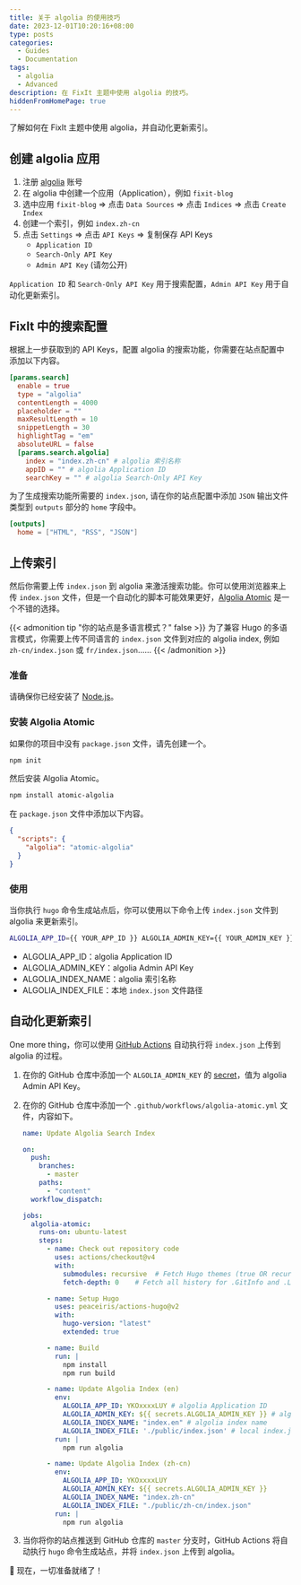 ```yaml
---
title: 关于 algolia 的使用技巧
date: 2023-12-01T10:20:16+08:00
type: posts
categories:
  - Guides
  - Documentation
tags: 
  - algolia
  - Advanced
description: 在 FixIt 主题中使用 algolia 的技巧。
hiddenFromHomePage: true
---
```


了解如何在 FixIt 主题中使用 algolia，并自动化更新索引。

<!--more-->

## 创建 algolia 应用

1. 注册 [algolia](https://www.algolia.com/) 账号
2. 在 algolia 中创建一个应用（Application），例如 `fixit-blog`
3. 选中应用 `fixit-blog` => 点击 `Data Sources` => 点击 `Indices` => 点击 `Create Index`
4. 创建一个索引，例如 `index.zh-cn`
5. 点击 `Settings` => 点击 `API Keys` => 复制保存 API Keys
   - `Application ID`
   - `Search-Only API Key`
   - `Admin API Key` (请勿公开)

`Application ID` 和 `Search-Only API Key` 用于搜索配置，`Admin API Key` 用于自动化更新索引。

## FixIt 中的搜索配置

根据上一步获取到的 API Keys，配置 algolia 的搜索功能，你需要在站点配置中添加以下内容。

```toml
[params.search]
  enable = true
  type = "algolia"
  contentLength = 4000
  placeholder = ""
  maxResultLength = 10
  snippetLength = 30
  highlightTag = "em"
  absoluteURL = false
  [params.search.algolia]
    index = "index.zh-cn" # algolia 索引名称
    appID = "" # algolia Application ID
    searchKey = "" # algolia Search-Only API Key
```

为了生成搜索功能所需要的 `index.json`, 请在你的站点配置中添加 `JSON` 输出文件类型到 `outputs` 部分的 `home` 字段中。

```toml
[outputs]
  home = ["HTML", "RSS", "JSON"]
```

## 上传索引

然后你需要上传 `index.json` 到 algolia 来激活搜索功能。你可以使用浏览器来上传 `index.json` 文件，但是一个自动化的脚本可能效果更好，[Algolia Atomic](https://github.com/chrisdmacrae/atomic-algolia) 是一个不错的选择。

{{< admonition tip "你的站点是多语言模式？" false >}}
为了兼容 Hugo 的多语言模式，你需要上传不同语言的 `index.json` 文件到对应的 algolia index, 例如 `zh-cn/index.json` 或 `fr/index.json`……
{{< /admonition >}}

### 准备

请确保你已经安装了 [Node.js](https://nodejs.org/en/)。

### 安装 Algolia Atomic

如果你的项目中没有 `package.json` 文件，请先创建一个。

```bash
npm init
```

然后安装 Algolia Atomic。

```bash
npm install atomic-algolia
```

在 `package.json` 文件中添加以下内容。

```json
{
  "scripts": {
    "algolia": "atomic-algolia"
  }
}
```

### 使用

当你执行 `hugo` 命令生成站点后，你可以使用以下命令上传 `index.json` 文件到 algolia 来更新索引。

```bash
ALGOLIA_APP_ID={{ YOUR_APP_ID }} ALGOLIA_ADMIN_KEY={{ YOUR_ADMIN_KEY }} ALGOLIA_INDEX_NAME={{ YOUR_INDEX_NAME }} ALGOLIA_INDEX_FILE={{ YOUR_FILE_PATH }} npm run algolia
```

- ALGOLIA_APP_ID：algolia Application ID
- ALGOLIA_ADMIN_KEY：algolia Admin API Key
- ALGOLIA_INDEX_NAME：algolia 索引名称
- ALGOLIA_INDEX_FILE：本地 `index.json` 文件路径

## 自动化更新索引

One more thing，你可以使用 [GitHub Actions](https://github.com/features/actions) 自动执行将 `index.json` 上传到 algolia 的过程。

1. 在你的 GitHub 仓库中添加一个 `ALGOLIA_ADMIN_KEY` 的 [secret](https://docs.github.com/en/actions/reference/encrypted-secrets)，值为 algolia Admin API Key。
2. 在你的 GitHub 仓库中添加一个 `.github/workflows/algolia-atomic.yml` 文件，内容如下。

    ```yaml {title="algolia-atomic.yml"}
    name: Update Algolia Search Index

    on:
      push:
        branches:
          - master
        paths:
          - "content"
      workflow_dispatch:

    jobs:
      algolia-atomic:
        runs-on: ubuntu-latest
        steps:
          - name: Check out repository code
            uses: actions/checkout@v4
            with:
              submodules: recursive  # Fetch Hugo themes (true OR recursive)
              fetch-depth: 0    # Fetch all history for .GitInfo and .Lastmod

          - name: Setup Hugo
            uses: peaceiris/actions-hugo@v2
            with:
              hugo-version: "latest"
              extended: true

          - name: Build
            run: |
              npm install
              npm run build

          - name: Update Algolia Index (en)
            env:
              ALGOLIA_APP_ID: YKOxxxxLUY # algolia Application ID
              ALGOLIA_ADMIN_KEY: ${{ secrets.ALGOLIA_ADMIN_KEY }} # algolia Admin API Key
              ALGOLIA_INDEX_NAME: "index.en" # algolia index name
              ALGOLIA_INDEX_FILE: './public/index.json' # local index.json file path
            run: |
              npm run algolia

          - name: Update Algolia Index (zh-cn)
            env:
              ALGOLIA_APP_ID: YKOxxxxLUY
              ALGOLIA_ADMIN_KEY: ${{ secrets.ALGOLIA_ADMIN_KEY }}
              ALGOLIA_INDEX_NAME: "index.zh-cn"
              ALGOLIA_INDEX_FILE: "./public/zh-cn/index.json"
            run: |
              npm run algolia
    ```

3. 当你将你的站点推送到 GitHub 仓库的 `master` 分支时，GitHub Actions 将自动执行 `hugo` 命令生成站点，并将 `index.json` 上传到 algolia。

🎉 现在，一切准备就绪了！
